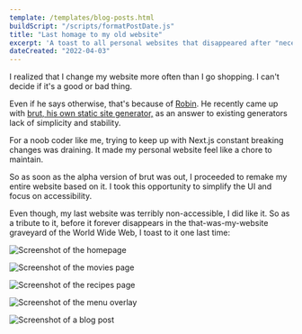 ```yaml
---
template: /templates/blog-posts.html
buildScript: "/scripts/formatPostDate.js"
title: "Last homage to my old website"
excerpt: 'A toast to all personal websites that disappeared after "necessary" redesigns'
dateCreated: "2022-04-03"
---
```


I realized that I change my website more often than I go shopping. I can't decide if it's a good or bad thing.

Even if he says otherwise, that's because of [Robin](https://robinmetral.com/). He recently came up with [brut, his own static site generator,](https://brut.pages.dev/) as an answer to existing generators lack of simplicity and stability.

For a noob coder like me, trying to keep up with Next.js constant breaking changes was draining. It made my personal website feel like a chore to maintain.

So as soon as the alpha version of brut was out, I proceeded to remake my entire website based on it. I took this opportunity to simplify the UI and focus on accessibility.

Even though, my last website was terribly non-accessible, I did like it. So as a tribute to it, before it forever disappears in the that-was-my-website graveyard of the World Wide Web, I toast to it one last time:

![Screenshot of the homepage](/images/20220403-old-website5.webp)

![Screenshot of the movies page](/images/20220403-old-website4.webp)

![Screenshot of the recipes page](/images/20220403-old-website2.webp)

![Screenshot of the menu overlay](/images/20220403-old-website1.webp)

![Screenshot of a blog post](/images/20220403-old-website3.webp)
